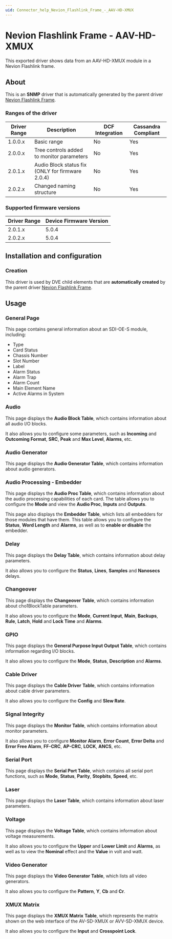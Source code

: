```yaml
---
uid: Connector_help_Nevion_Flashlink_Frame_-_AAV-HD-XMUX
---
```


# Nevion Flashlink Frame - AAV-HD-XMUX

This exported driver shows data from an AAV-HD-XMUX module in a Nevion Flashlink frame.

## About

This is an **SNMP** driver that is automatically generated by the parent driver [Nevion Flashlink Frame](xref:Connector_help_Nevion_Flashlink_Frame).

### Ranges of the driver

| **Driver Range** | **Description**                                  | **DCF Integration** | **Cassandra Compliant** |
|------------------|--------------------------------------------------|---------------------|-------------------------|
| 1.0.0.x          | Basic range                                      | No                  | Yes                     |
| 2.0.0.x          | Tree controls added to monitor parameters        | No                  | Yes                     |
| 2.0.1.x          | Audio Block status fix (ONLY for firmware 2.0.4) | No                  | Yes                     |
| 2.0.2.x          | Changed naming structure                         | No                  | Yes                     |

### Supported firmware versions

| **Driver Range** | **Device Firmware Version** |
|------------------|-----------------------------|
| 2.0.1.x          | 5.0.4                       |
| 2.0.2.x          | 5.0.4                       |

## Installation and configuration

### Creation

This driver is used by DVE child elements that are **automatically created** by the parent driver [Nevion Flashlink Frame](xref:Connector_help_Nevion_Flashlink_Frame).

## Usage

### General Page

This page contains general information about an SDI-OE-S module, including:

- Type
- Card Status
- Chassis Number
- Slot Number
- Label
- Alarm Status
- Alarm Trap
- Alarm Count
- Main Element Name
- Active Alarms in System

### Audio

This page displays the **Audio Block Table**, which contains information about all audio I/O blocks.

It also allows you to configure some parameters, such as **Incoming** and **Outcoming Format**, **SRC**, **Peak** and **Max Level**, **Alarms**, etc.

### Audio Generator

This page displays the **Audio Generator Table**, which contains information about audio generators.

### Audio Processing - Embedder

This page displays the **Audio Proc Table**, which contains information about the audio processing capabilities of each card. The table allows you to configure the **Mode** and view the **Audio Proc**, **Inputs** and **Outputs**.

This page also displays the **Embedder Table**, which lists all embedders for those modules that have them. This table allows you to configure the **Status**, **Word Length** and **Alarms**, as well as to **enable or disable** the embedder.

### Delay

This page displays the **Delay Table**, which contains information about delay parameters.

It also allows you to configure the **Status**, **Lines**, **Samples** and **Nanosecs** delays.

### Changeover

This page displays the **Changeover** **Table**, which contains information about cho1BlockTable parameters.

It also allows you to configure the **Mode**, **Current Input**, **Main**, **Backups**, **Rule**, **Latch**, **Hold** and **Lock Time** and **Alarms**.

### GPIO

This page displays the **General Purpose Input Output Table**, which contains information regarding I/O blocks.

It also allows you to configure the **Mode**, **Status**, **Description** and **Alarms**.

### Cable Driver

This page displays the **Cable Driver** **Table**, which contains information about cable driver parameters.

It also allows you to configure the **Config** and **Slew Rate**.

### Signal Integrity

This page displays the **Monitor Table**, which contains information about monitor parameters.

It also allows you to configure **Monitor Alarm**, **Error Count**, **Error Delta** and **Error Free Alarm**, **FF-CRC**, **AP-CRC**, **LOCK**, **ANCS**, etc.

### Serial Port

This page displays the **Serial Port Table**, which contains all serial port functions, such as **Mode**, **Status**, **Parity**, **Stopbits**, **Speed**, etc.

### Laser

This page displays the **Laser Table**, which contains information about laser parameters.

### Voltage

This page displays the **Voltage Table**, which contains information about voltage measurements.

It also allows you to configure the **Upper** and **Lower Limit** and **Alarms**, as well as to view the **Nominal** effect and the **Value** in volt and watt.

### Video Generator

This page displays the **Video Generator** **Table**, which lists all video generators.

It also allows you to configure the **Pattern**, **Y**, **Cb** and **Cr**.

### XMUX Matrix

This page displays the **XMUX Matrix** **Table**, which represents the matrix shown on the web interface of the AV-SD-XMUX or AVV-SD-XMUX device.

It also allows you to configure the **Input** and **Crosspoint Lock**.
